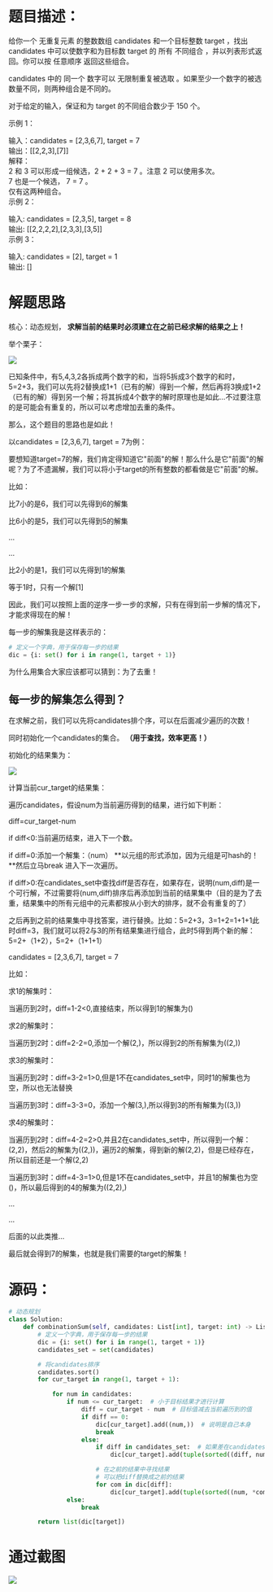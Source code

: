 
<BlogInfo id="1288" title="leetcode之组合总和（动态规划求解）" author="白日梦想猿" pv=0 read_times=0 pre_cost_time=138 category="leetcode100题" tag_list="['leetcode', '动态规划']" create_time="2022.04.18 21:24:11.674157" update_time="2022.04.18 21:24:11" />

#  题目描述：

给你一个 无重复元素 的整数数组 candidates 和一个目标整数 target ，找出 candidates 中可以使数字和为目标数 target 的
所有 不同组合 ，并以列表形式返回。你可以按 任意顺序 返回这些组合。

candidates 中的 同一个 数字可以 无限制重复被选取 。如果至少一个数字的被选数量不同，则两种组合是不同的。

对于给定的输入，保证和为 target 的不同组合数少于 150 个。



示例 1：

输入：candidates = [2,3,6,7], target = 7  
输出：[[2,2,3],[7]]  
解释：  
2 和 3 可以形成一组候选，2 + 2 + 3 = 7 。注意 2 可以使用多次。  
7 也是一个候选， 7 = 7 。  
仅有这两种组合。  
示例 2：

输入: candidates = [2,3,5], target = 8  
输出: [[2,2,2,2],[2,3,3],[3,5]]  
示例 3：

输入: candidates = [2], target = 1  
输出: []  


# 解题思路

核心：动态规划， **求解当前的结果时必须建立在之前已经求解的结果之上！**

举个栗子：

![](../media/image/2022/04/18/image-20220418212342-2.png)



已知条件中，有5,4,3,2各拆成两个数字的和，当将5拆成3个数字的和时，5=2+3，我们可以先将2替换成1+1（已有的解）得到一个解，然后再将3换成1+2（已有的解）得到另一个解；将其拆成4个数字的解时原理也是如此...不过要注意的是可能会有重复的，所以可以考虑增加去重的条件。



那么，这个题目的思路也是如此！

以candidates = [2,3,6,7], target = 7为例：

要想知道target=7的解，我们肯定得知道它"前面"的解！那么什么是它"前面"的解呢？为了不遗漏解，我们可以将小于target的所有整数的都看做是它"前面"的解。

比如：

比7小的是6，我们可以先得到6的解集

比6小的是5，我们可以先得到5的解集

...

...

比2小的是1，我们可以先得到1的解集

等于1时，只有一个解[1]

因此，我们可以按照上面的逆序一步一步的求解，只有在得到前一步解的情况下，才能求得现在的解！

每一步的解集我是这样表示的：


```python
# 定义一个字典，用于保存每一步的结果
dic = {i: set() for i in range(1, target + 1)}
```


为什么用集合大家应该都可以猜到：为了去重！


## 每一步的解集怎么得到？

在求解之前，我们可以先将candidates排个序，可以在后面减少遍历的次数！

同时初始化一个candidates的集合。 **（用于查找，效率更高！）**

初始化的结果集为：

![](https://img-blog.csdnimg.cn/a4ba9745a21f48eb8c96f6fcde05b84c.png?x-oss-process=image/watermark,type_d3F5LXplbmhlaQ,shadow_50,text_Q1NETiBAbGl0dGxl5LquXw==,size_20,color_FFFFFF,t_70,g_se,x_16)



计算当前cur_target的结果集：

遍历candidates，假设num为当前遍历得到的结果，进行如下判断：

diff=cur_target-num

if diff<0:当前遍历结束，进入下一个数。

if diff=0:添加一个解集：（num） **以元组的形式添加，因为元组是可hash的！  **然后立马break 进入下一次遍历。

if
diff>0:在candidates_set中查找diff是否存在，如果存在，说明(num,diff)是一个可行解，不过需要将(num,diff)排序后再添加到当前的结果集中（目的是为了去重，结果集中的所有元组中的元素都按从小到大的排序，就不会有重复的了）

之后再到之前的结果集中寻找答案，进行替换。比如：5=2+3，3=1+2=1+1+1此时diff=3，我们就可以将2与3的所有结果集进行组合，此时5得到两个新的解：5=2+（1+2），5=2+（1+1+1）

candidates = [2,3,6,7], target = 7

比如：

求1的解集时：

当遍历到2时，diff=1-2<0,直接结束，所以得到1的解集为()


求2的解集时：

当遍历到2时：diff=2-2=0,添加一个解(2,)，所以得到2的所有解集为((2,))


求3的解集时：

当遍历到2时：diff=3-2=1>0,但是1不在candidates_set中，同时1的解集也为空，所以也无法替换

当遍历到3时：diff=3-3=0，添加一个解(3,),所以得到3的所有解集为((3,))


求4的解集时：

当遍历到2时：diff=4-2=2>0,并且2在candidates_set中，所以得到一个解：(2,2)，然后2的解集为((2,))，遍历2的解集，得到新的解(2,2)，但是已经存在，所以目前还是一个解(2,2)

当遍历到3时：diff=4-3=1>0,但是1不在candidates_set中，并且1的解集也为空()，所以最后得到的4的解集为((2,2),)

...

...

后面的以此类推...

最后就会得到7的解集，也就是我们需要的target的解集！

# 源码：


```python
# 动态规划
class Solution:
    def combinationSum(self, candidates: List[int], target: int) -> List[List[int]]:
        # 定义一个字典，用于保存每一步的结果
        dic = {i: set() for i in range(1, target + 1)}
        candidates_set = set(candidates)

        # 将candidates排序
        candidates.sort()
        for cur_target in range(1, target + 1):

            for num in candidates:
                if num <= cur_target:  # 小于目标结果才进行计算
                    diff = cur_target - num  # 目标值减去当前遍历到的值
                    if diff == 0:
                        dic[cur_target].add((num,))  # 说明是自己本身
                        break
                    else:
                        if diff in candidates_set:  # 如果差在candidates中，那么这就是一个解
                            dic[cur_target].add(tuple(sorted((diff, num))))  # 升序排序

                        # 在之前的结果中寻找结果
                        # 可以把diff替换成之前的结果
                        for com in dic[diff]:
                            dic[cur_target].add(tuple(sorted((num, *com))))
                else:
                    break

        return list(dic[target])
```


# 通过截图

![](https://img-blog.csdnimg.cn/9bef3479142c4a8a8efbea615dafb108.png?x-oss-process=image/watermark,type_d3F5LXplbmhlaQ,shadow_50,text_Q1NETiBAbGl0dGxl5LquXw==,size_20,color_FFFFFF,t_70,g_se,x_16)






